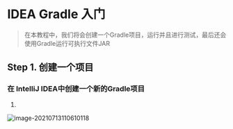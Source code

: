 # IDEA Gradle 入门

> 在本教程中，我们将会创建一个Gradle项目，运行并且进行测试，最后还会使用Gradle运行可执行文件JAR

## Step 1. 创建一个项目

### 在 IntelliJ IDEA中创建一个新的Gradle项目

1. 

![image-20210713110610118](C:\Users\anxin\AppData\Roaming\Typora\typora-user-images\image-20210713110610118.png)